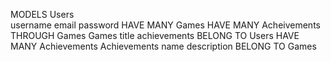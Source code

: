 MODELS
    Users  
        username
        email
        password
        HAVE MANY Games
        HAVE MANY Acheivements THROUGH Games
    Games
        title
        achievements
        BELONG TO Users
        HAVE MANY Achievements
    Achievements
        name
        description
        BELONG TO Games

